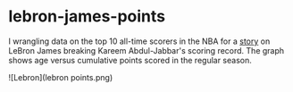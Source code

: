 # lebron-james-points
I wrangling data on the top 10 all-time scorers in the NBA for a [story](https://www.npr.org/2023/02/04/1152125147/lakers-pelicans-thunder-score-lebron-james-points-record-kareem-abdul-jabbar) on LeBron James breaking Kareem Abdul-Jabbar's scoring record. The graph shows age versus cumulative points scored in the regular season.

![Lebron](lebron points.png)


